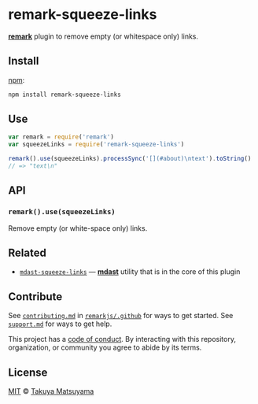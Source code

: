 # remark-squeeze-links

[**remark**][remark] plugin to remove empty (or whitespace only) links.

## Install

[npm][]:

```sh
npm install remark-squeeze-links
```

## Use

```js
var remark = require('remark')
var squeezeLinks = require('remark-squeeze-links')

remark().use(squeezeLinks).processSync('[](#about)\ntext').toString()
// => "text\n"
```

## API

### `remark().use(squeezeLinks)`

Remove empty (or white-space only) links.

## Related

- [`mdast-squeeze-links`][mdast-squeeze-links]
  — [**mdast**][mdast] utility that is in the core of this plugin

## Contribute

See [`contributing.md`][contributing] in [`remarkjs/.github`][health] for ways
to get started.
See [`support.md`][support] for ways to get help.

This project has a [code of conduct][coc].
By interacting with this repository, organization, or community you agree to
abide by its terms.

## License

[MIT][license] © [Takuya Matsuyama][author]

[npm]: https://docs.npmjs.com/cli/install
[health]: https://github.com/remarkjs/.github
[contributing]: https://github.com/remarkjs/.github/blob/HEAD/contributing.md
[support]: https://github.com/remarkjs/.github/blob/HEAD/support.md
[coc]: https://github.com/remarkjs/.github/blob/HEAD/code-of-conduct.md
[license]: LICENSE
[author]: https://www.craftz.dog/
[remark]: https://github.com/remarkjs/remark
[mdast]: https://github.com/syntax-tree/mdast
[mdast-squeeze-links]: https://github.com/syntax-tree/mdast-squeeze-links
[hast]: https://github.com/syntax-tree/hast
